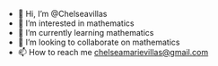 - 👋 Hi, I’m @Chelseavillas
- 👀 I’m interested in mathematics
- 🌱 I’m currently learning mathematics
- 💞️ I’m looking to collaborate on mathematics
- 📫 How to reach me chelseamarievillas@gmail.com

<!---
Chelseavillas/Chelseavillas is a ✨ special ✨ repository because its `README.md` (this file) appears on your GitHub profile.
You can click the Preview link to take a look at your changes.
--->
